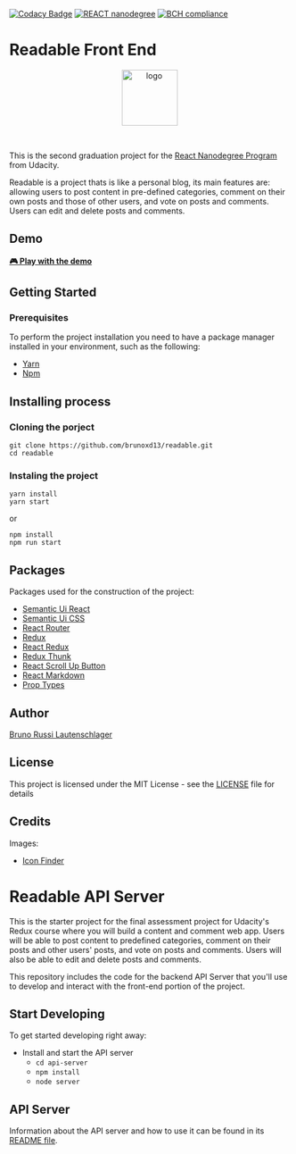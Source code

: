 [![Codacy Badge](https://api.codacy.com/project/badge/Grade/2271ee5c3e794a2c9180065d4da75704)](https://app.codacy.com/app/brunoxd13/readable?utm_source=github.com&utm_medium=referral&utm_content=brunoxd13/readable&utm_campaign=Badge_Grade_Dashboard)
[![REACT nanodegree](https://img.shields.io/badge/udacity-REACTND-02b3e4.svg?style=flat)](https://www.udacity.com/course/react-nanodegree--nd019)
[![BCH compliance](https://bettercodehub.com/edge/badge/brunoxd13/readable?branch=master)](https://bettercodehub.com/)

# Readable Front End

<p align="center">
  <img src="https://raw.githubusercontent.com/brunoxd13/readable/master/frontend/public/favicon.ico" alt="logo" width="100" />
</p>
<br>

This is the second graduation project for the [React Nanodegree Program](https://br.udacity.com/course/react-nanodegree--nd019) from Udacity.

Readable is a project thats is like a personal blog, its main features are: allowing users to post content in pre-defined categories, comment on their own posts and those of other users, and vote on posts and comments. Users can edit and delete posts and comments.

## Demo
<a href="http://bruno-readable.surge.sh/"><strong>🎮 Play with the demo</strong></a>

## Getting Started

### Prerequisites

To perform the project installation you need to have a package manager installed in your environment, such as the following:
* [Yarn](https://yarnpkg.com/pt-BR/)
* [Npm](https://www.npmjs.com)

## Installing process
### Cloning the porject
```
git clone https://github.com/brunoxd13/readable.git
cd readable
```
### Instaling the project
```
yarn install
yarn start
```

or 

```
npm install
npm run start
```
## Packages
Packages used for the construction of the project:
* [Semantic Ui React](https://www.npmjs.com/package/semantic-ui-react)
* [Semantic Ui CSS](https://www.npmjs.com/package/semantic-ui-css)
* [React Router](https://www.npmjs.com/package/react-router-dom)
* [Redux](https://www.npmjs.com/package/redux)
* [React Redux](https://www.npmjs.com/package/react-redux)
* [Redux Thunk](https://www.npmjs.com/package/redux-thunk)
* [React Scroll Up Button](https://www.npmjs.com/package/react-scroll-up-button)
* [React Markdown](https://www.npmjs.com/package/react-markdown)
* [Prop Types](https://www.npmjs.com/package/prop-types)

## Author
[Bruno Russi Lautenschlager](https://github.com/brunoxd13)

## License

This project is licensed under the MIT License - see the [LICENSE](LICENSE) file for details

## Credits
Images:
* [Icon Finder](https://www.iconfinder.com)


# Readable API Server

This is the starter project for the final assessment project for Udacity's Redux course where you will build a content and comment web app. Users will be able to post content to predefined categories, comment on their posts and other users' posts, and vote on posts and comments. Users will also be able to edit and delete posts and comments.

This repository includes the code for the backend API Server that you'll use to develop and interact with the front-end portion of the project.

## Start Developing

To get started developing right away:

* Install and start the API server
    - `cd api-server`
    - `npm install`
    - `node server`
## API Server

Information about the API server and how to use it can be found in its [README file](api-server/README.md).
